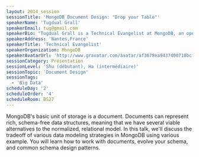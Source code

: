 ```yaml
---
layout: 2014_session
sessionTitle: 'MongoDB Document Design: "Drop your Table"'
speakerName: 'Tugdual Grall'
speakerEmail: tug@gmail.com
speakerBio: "Tugdual Grall is a Technical Evangelist at MongoDB, an open source advocate and a passionate developer. He currently works with the European developer communities and Mongo Partners to ease the NoSQL adoption.\n\nBefore joining MongoDB, Tug was working as Technical Evangelist at Couchbase. Earlier Tug was CTO of eXo the company behind the revolutionary online development tools Cloud-IDE and the open source social platform eXo Platform. Earlier Tugdual has work as Product Manager and Developer on the Oracle Middleware focusing on Java EE platform.\n\nTugdual is Co-Founder of the Nantes JUG (Java User Group) that holds since 2008 monthly meeting about Java ecosystem. Tugdual also writes a blog available at http://tugdualgrall.blogspot.com and available @tgrall"
speakerAddress: 'Nantes,France'
speakerTitle: 'Technical Evangelist'
speakerOrganization: MongoDB
speakerAvatarUrl: 'http://www.gravatar.com/avatar/af3678ea9437400718bcf36798d89ac0?size=200&default=mm'
sessionCategory: Présentation
sessionLevel: 'Shu (débutant), Ha (intermédiaire)'
sessionTopic: 'Document Design'
sessionTags:
  - 'Big Data'
scheduleDay: '2'
scheduleOrder: '4'
scheduleRoom: BS27
---
```


MongoDB's basic unit of storage is a document. Documents can represent rich, schema-free data structures, meaning that we have several viable alternatives to the normalized, relational model. In this talk, we'll discuss the tradeoff of various data modeling strategies in MongoDB using various example. You will learn how to work with documents, evolve your schema, and common schema design patterns.
